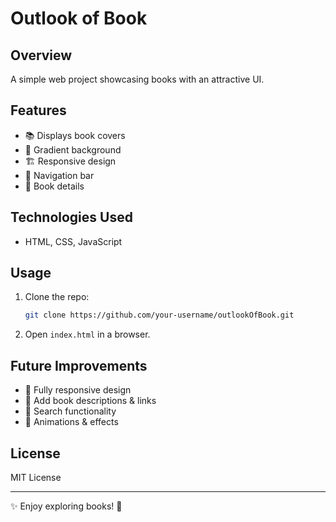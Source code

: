 # Outlook of Book

## Overview
A simple web project showcasing books with an attractive UI.

## Features
- 📚 Displays book covers
- 🎨 Gradient background
- 🏗 Responsive design
- 🔘 Navigation bar
- 📖 Book details

## Technologies Used
- HTML, CSS, JavaScript

## Usage
1. Clone the repo:
   ```bash
   git clone https://github.com/your-username/outlookOfBook.git
   ```
2. Open `index.html` in a browser.

## Future Improvements
- 📌 Fully responsive design
- 📌 Add book descriptions & links
- 📌 Search functionality
- 📌 Animations & effects

## License
MIT License

---
✨ Enjoy exploring books! 🚀

